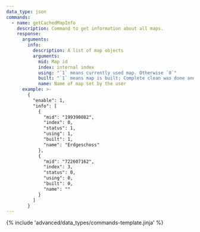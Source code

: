 ```yaml
---
data_type: json
commands:
  - name: getCachedMapInfo
    description: Command to get information about all maps.
    response:
      arguments:
        info:
          description: A list of map objects
          arguments:
            mid: Map id
            index: internal index
            using: "`1` means currently used map. Otherwise `0`"
            built: "`1` means map is built; Complete clean was done and bot returned successfully to charging station"
            name: Name of map set by the user
      example: >-
        {
          "enable": 1,
          "info": [
            {
              "mid": "199390082",
              "index": 0,
              "status": 1,
              "using": 1,
              "built": 1,
              "name": "Erdgeschoss"
            },
            {
              "mid": "722607162",
              "index": 3,
              "status": 0,
              "using": 0,
              "built": 0,
              "name": ""
            }
          ]
        }
---
```


{% include 'advanced/data_types/commands-template.jinja' %}
